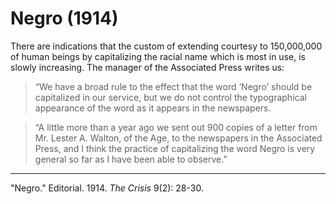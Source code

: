 # Negro (1914)

There are indications that the custom of extending courtesy to 150,000,000 of human beings by capitalizing the racial name which is most in use, is slowly increasing. The manager of the  Associated Press writes us:

> “We have a broad rule to the effect that the word ‘Negro’ should be capitalized in our service, but we do not control the typographical appearance of the word as it appears in the newspapers.

> “A little more than a year ago we sent out 900 copies of a letter from Mr. Lester A. Walton, of the Age, to the newspapers in the Associated Press, and I think the practice of capitalizing the word Negro is very general so far as I have been able to observe.”

______________
"Negro." Editorial. 1914. *The Crisis* 9(2): 28-30.
